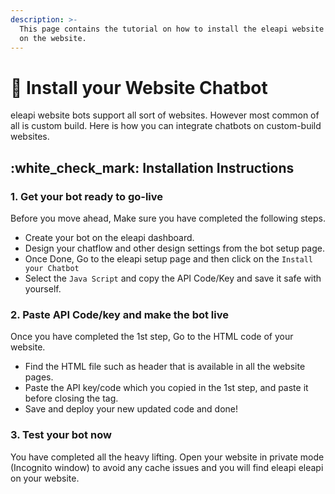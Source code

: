 ```yaml
---
description: >-
  This page contains the tutorial on how to install the eleapi website bot
  on the website.
---
```


# 📖 Install your Website Chatbot

eleapi website bots support all sort of websites. However most common of all is custom build. Here is how you can integrate chatbots on custom-build websites.

## :white\_check\_mark: Installation Instructions

### 1. Get your bot ready to go-live

Before you move ahead, Make sure you have completed the following steps.

* Create your bot on the eleapi dashboard.
* Design your chatflow and other design settings from the bot setup page.
* Once Done, Go to the eleapi setup page and then click on the `Install your Chatbot`
* Select the `Java Script` and copy the API Code/Key and save it safe with yourself.

### 2. Paste API Code/key and make the bot live

Once you have completed the 1st step, Go to the HTML code of your website.

* Find the HTML file such as header that is available in all the website pages.
* Paste the API key/code which you copied in the 1st step, and paste it before closing the tag.
* Save and deploy your new updated code and done!

### 3. Test your bot now

You have completed all the heavy lifting. Open your website in private mode (Incognito window) to avoid any cache issues and you will find eleapi eleapi on your website.

